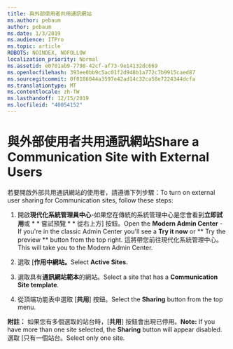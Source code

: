 ```yaml
---
title: 與外部使用者共用通訊網站
ms.author: pebaum
author: pebaum
ms.date: 1/3/2019
ms.audience: ITPro
ms.topic: article
ROBOTS: NOINDEX, NOFOLLOW
localization_priority: Normal
ms.assetid: e0701ab9-7798-42cf-af73-9e14132dc669
ms.openlocfilehash: 393ee0bb9c5ac01f2d948b1a772c7b9915caed87
ms.sourcegitcommit: 0f0186044a3597e42ad14c32ca58e7224344dcfa
ms.translationtype: MT
ms.contentlocale: zh-TW
ms.lasthandoff: 12/15/2019
ms.locfileid: "40054152"
---
```

# <a name="share-a-communication-site-with-external-users"></a><span data-ttu-id="e5069-102">與外部使用者共用通訊網站</span><span class="sxs-lookup"><span data-stu-id="e5069-102">Share a Communication Site with External Users</span></span>

<span data-ttu-id="e5069-103">若要開啟外部共用通訊網站的使用者，請遵循下列步驟：</span><span class="sxs-lookup"><span data-stu-id="e5069-103">To turn on external user sharing for Communication sites, follow these steps:</span></span> 
  
1. <span data-ttu-id="e5069-104">開啟**現代化系統管理員中心**-如果您在傳統的系統管理中心是您會看到**立即試用**或 \* \* 嘗試預覽 \* \* 從右上方] 按鈕。</span><span class="sxs-lookup"><span data-stu-id="e5069-104">Open the **Modern Admin Center** - If you're in the classic Admin Center you'll see a **Try it now** or \*\* Try the preview \*\* button from the top right.</span></span> <span data-ttu-id="e5069-105">這將帶您前往現代化系統管理中心。</span><span class="sxs-lookup"><span data-stu-id="e5069-105">This will take you to the Modern Admin Center.</span></span> 
  
2. <span data-ttu-id="e5069-106">選取 [**作用中網站。**</span><span class="sxs-lookup"><span data-stu-id="e5069-106">Select **Active Sites.**</span></span>
  
3. <span data-ttu-id="e5069-107">選取具有**通訊網站範本**的網站。</span><span class="sxs-lookup"><span data-stu-id="e5069-107">Select a site that has a **Communication Site template**.</span></span> 
  
4. <span data-ttu-id="e5069-108">從頂端功能表中選取 [**共用**] 按鈕。</span><span class="sxs-lookup"><span data-stu-id="e5069-108">Select the **Sharing** button from the top menu.</span></span> 
  
 <span data-ttu-id="e5069-109">**附註：** 如果您有多個選取的站台時，[**共用**] 按鈕會出現已停用。</span><span class="sxs-lookup"><span data-stu-id="e5069-109">**Note:** If you have more than one site selected, the **Sharing** button will appear disabled.</span></span> <span data-ttu-id="e5069-110">選取 [只有一個站台。</span><span class="sxs-lookup"><span data-stu-id="e5069-110">Select only one site.</span></span> 
  

